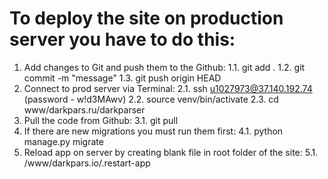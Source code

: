 # To deploy the site on production server you have to do this:

1. Add changes to Git and push them to the Github:
  1.1. git add .
  1.2. git commit -m "message"
  1.3. git push origin HEAD
2. Connect to prod server via Terminal:
  2.1. ssh u1027973@37.140.192.74 (password - w!d3MAwv)
  2.2. source venv/bin/activate
  2.3. cd www/darkpars.ru/darkparser
3. Pull the code from Github:
  3.1. git pull
4. If there are new migrations you must run them first:
  4.1. python manage.py migrate
5. Reload app on server by creating blank file in root folder of the site:
  5.1. /www/darkpars.io/.restart-app